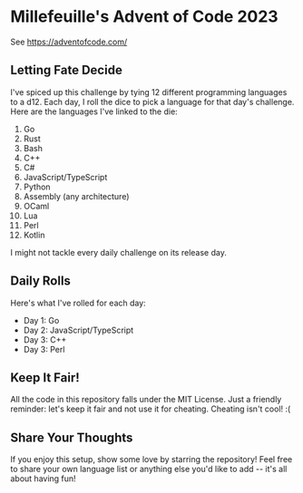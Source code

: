 # Millefeuille's Advent of Code 2023

See https://adventofcode.com/

## Letting Fate Decide
I've spiced up this challenge by tying 12 different programming languages to a d12.
Each day, I roll the dice to pick a language for that day's challenge.
Here are the languages I've linked to the die:

1. Go
2. Rust
3. Bash
4. C++
5. C#
6. JavaScript/TypeScript
7. Python
8. Assembly (any architecture)
9. OCaml
10. Lua
11. Perl
12. Kotlin

I might not tackle every daily challenge on its release day.

## Daily Rolls
Here's what I've rolled for each day:

- Day 1: Go
- Day 2: JavaScript/TypeScript
- Day 3: C++
- Day 3: Perl

## Keep It Fair!
All the code in this repository falls under the MIT License.
Just a friendly reminder: let's keep it fair and not use it for cheating. Cheating isn't cool! :(

## Share Your Thoughts
If you enjoy this setup, show some love by starring the repository!
Feel free to share your own language list or anything else you'd like to add -- it's all about having fun!